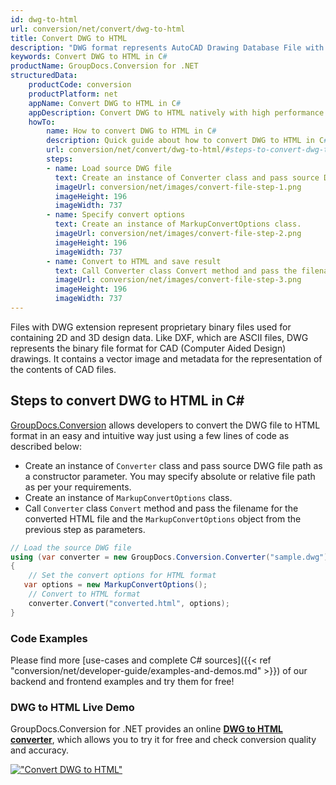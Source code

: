 ```yaml
---
id: dwg-to-html
url: conversion/net/convert/dwg-to-html
title: Convert DWG to HTML
description: "DWG format represents AutoCAD Drawing Database File with .dwg extension. Learn how to convert DWG to HTML file programmatically in C# language using GroupDocs.Conversion for .NET library."
keywords: Convert DWG to HTML in C#
productName: GroupDocs.Conversion for .NET
structuredData:
    productCode: conversion
    productPlatform: net
    appName: Convert DWG to HTML in C#
    appDescription: Convert DWG to HTML natively with high performance using C# language and server side GroupDocs.Conversion for .NET APIs, without the use of any software like Microsoft or Open Office.
    howTo:
        name: How to convert DWG to HTML in C# 
        description: Quick guide about how to convert DWG to HTML in C# with high performance and accuracy.
        url: conversion/net/convert/dwg-to-html/#steps-to-convert-dwg-to-html-in-c
        steps:
        - name: Load source DWG file 
          text: Create an instance of Converter class and pass source DWG file path as a constructor parameter. You may specify absolute or relative file path as per your requirements. 
          imageUrl: conversion/net/images/convert-file-step-1.png
          imageHeight: 196
          imageWidth: 737
        - name: Specify convert options 
          text: Create an instance of MarkupConvertOptions class.
          imageUrl: conversion/net/images/convert-file-step-2.png
          imageHeight: 196
          imageWidth: 737
        - name: Convert to HTML and save result 
          text: Call Converter class Convert method and pass the filename for the converted HTML file and the MarkupConvertOptions object from the previous step as parameters.
          imageUrl: conversion/net/images/convert-file-step-3.png
          imageHeight: 196
          imageWidth: 737
---
```


Files with DWG extension represent proprietary binary files used for containing 2D and 3D design data. Like DXF, which are ASCII files, DWG represents the binary file format for CAD (Computer Aided Design) drawings. It contains a vector image and metadata for the representation of the contents of CAD files.

## Steps to convert DWG to HTML in C#

[GroupDocs.Conversion](https://products.groupdocs.com/conversion/net) allows developers to convert the DWG file to HTML format in an easy and intuitive way just using a few lines of code as described below:

* Create an instance of `Converter` class and pass source DWG file path as a constructor parameter. You may specify absolute or relative file path as per your requirements. 
* Create an instance of `MarkupConvertOptions` class.
* Call `Converter` class `Convert` method and pass the filename for the converted HTML file and the `MarkupConvertOptions` object from the previous step as parameters.

```csharp
// Load the source DWG file
using (var converter = new GroupDocs.Conversion.Converter("sample.dwg"))
{
    // Set the convert options for HTML format
   var options = new MarkupConvertOptions();
    // Convert to HTML format
    converter.Convert("converted.html", options);
}
```

### Code Examples

Please find more [use-cases and complete C# sources]({{< ref "conversion/net/developer-guide/examples-and-demos.md" >}}) of our backend and frontend examples and try them for free!

### DWG to HTML Live Demo

GroupDocs.Conversion for .NET provides an online [**DWG to HTML converter**](https://products.groupdocs.app/conversion/dwg-to-html), which allows you to try it for free and check conversion quality and accuracy.

[!["Convert DWG to HTML"](conversion/net/images/convert-to-html/convert-dwg-to-html.png)](https://products.groupdocs.app/conversion/dwg-to-html)